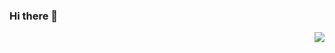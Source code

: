 ### Hi there 👋
<!-- [![Top Langs](https://github-readme-stats.vercel.app/api/top-langs/?username=waterdrag0n&layout=compact)](https://github.com/waterdrag0n/github-readme-stats) -->
<!--
**waterdrag0n/waterdrag0n** is a ✨ _special_ ✨ repository because its `README.md` (this file) appears on your GitHub profile.

Here are some ideas to get you started:

- 🔭 I’m currently working on ...
- 🌱 I’m currently learning ...
- 👯 I’m looking to collaborate on ...
- 🤔 I’m looking for help with ...
- 💬 Ask me about ...
- 📫 How to reach me: ...
- 😄 Pronouns: ...
- ⚡ Fun fact: ...
- 
-->

<img align='right' src="http://mazassumnida.wtf/api/v2/generate_badge?boj=sean0422">
<!-- ![Kinetic27's github stats](https://github-readme-stats.vercel.app/api?username=waterdrag0n&show_icons=true) -->
